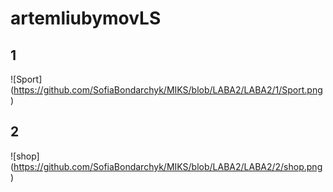 # artemliubymovLS

## 1
![Sport] (https://github.com/SofiaBondarchyk/MIKS/blob/LABA2/LABA2/1/Sport.png)

## 2
![shop] (https://github.com/SofiaBondarchyk/MIKS/blob/LABA2/LABA2/2/shop.png)
